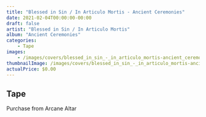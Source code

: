 ```yaml
---
title: "Blessed in Sin / In Articulo Mortis - Ancient Ceremonies"
date: 2021-02-04T00:00:00-00:00
draft: false
artist: "Blessed in Sin / In Articulo Mortis"
album: "Ancient Ceremonies"
categories:
    - Tape
images:
    - /images/covers/blessed_in_sin_-_in_articulo_mortis-ancient_ceremonies.jpg
thumbnailImage: /images/covers/blessed_in_sin_-_in_articulo_mortis-ancient_ceremonies-thumb.jpg
actualPrice: $0.00
---
```


## Tape
Purchase from Arcane Altar
